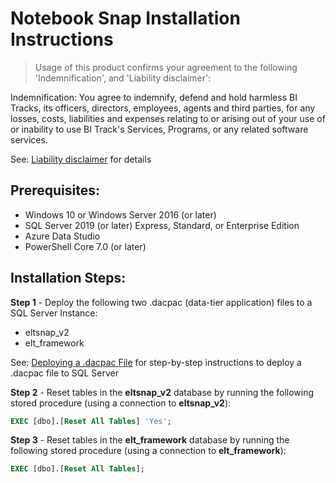 # Notebook Snap Installation Instructions

> Usage of this product confirms your agreement to the following 'Indemnification', and 'Liability disclaimer':

Indemnification: You agree to indemnify, defend and hold harmless BI Tracks, its officers, directors, employees, agents and third parties, for any losses, costs, liabilities and expenses relating to or arising out of your use of or inability to use BI Track's Services, Programs, or any related software services.

See: [Liability disclaimer](liability_disclaimer.md) for details

## Prerequisites:
- Windows 10 or Windows Server 2016 (or later)
- SQL Server 2019 (or later) Express, Standard, or Enterprise Edition
- Azure Data Studio
- PowerShell Core 7.0 (or later)

## Installation Steps:
**Step 1** - Deploy the following two .dacpac (data-tier application) files to a SQL Server Instance:
- eltsnap_v2
- elt_framework

See: [Deploying a .dacpac File](dacpac_deploy.md) for step-by-step instructions to deploy a .dacpac file to SQL Server

**Step 2** - Reset tables in the **eltsnap_v2** database by running the following stored procedure (using a connection to **eltsnap_v2**):

``` sql
EXEC [dbo].[Reset All Tables] 'Yes';
```

**Step 3** - Reset tables in the **elt_framework** database by running the following stored procedure (using a connection to **elt_framework**):

``` sql
EXEC [dbo].[Reset All Tables];
```